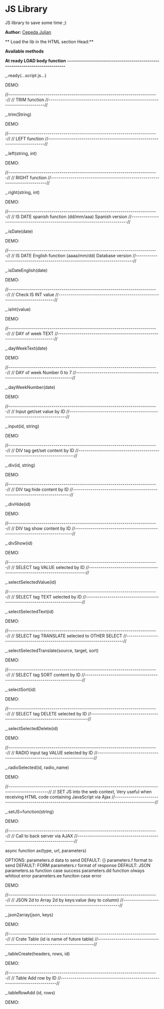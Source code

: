 # JS Library

JS library to save some time ;)

**Author:** [Cepeda Julian](https://cepedajulian.com/)

** Load the lib in the HTML section Head:**
  <head>
    <script src="library.js" defer></script>
  </head>

  
**Available methods**

**At ready LOAD body function**
**----------------------------------------------------------------------------**

  _.ready(...script js...)
  
  DEMO:
  <script>
    _.ready( alert('Hola mundo!') )
  </script>

//----------------------------------------------------------------------------//
// TRIM function
//----------------------------------------------------------------------------//
  
  _.trim(String)
  
  DEMO:
  <script>
    let string2 = _.trim("    Hola Mundo!    ")
  </script>

//----------------------------------------------------------------------------//
// LEFT function
//----------------------------------------------------------------------------//
  
  _.left(string, int)
  
  DEMO:
  <script>
      let string2 = _.left("Hola Mundo!", 4)
  </script>
  
//----------------------------------------------------------------------------//
// RIGHT function
//----------------------------------------------------------------------------//
  
  _.right(string, int)
	
 DEMO:
  <script>
      let string2 = _.right("Hola Mundo!", 6)
  </script>

//----------------------------------------------------------------------------//
// IS DATE spanish function (dd/mm/aaa)   Spanish version
//----------------------------------------------------------------------------//

  _.isDate(date)

  DEMO:
  <script>
      
  </script>

//----------------------------------------------------------------------------//
// IS DATE English function (aaaa/mm/dd) Database version
//----------------------------------------------------------------------------//

  _.isDateEnglish(date)
  
  DEMO:
  <script>
      
  </script>

//----------------------------------------------------------------------------//
// Check IS INT value
//----------------------------------------------------------------------------//

  _.isInt(value)
  
  DEMO:
  <script>
      
  </script>

//----------------------------------------------------------------------------//
// DAY of week TEXT
//----------------------------------------------------------------------------//

  _.dayWeekText(date)

  DEMO:
  <script>
      
  </script>
    
//----------------------------------------------------------------------------//
// DAY of week Number 0 to 7
//----------------------------------------------------------------------------//
  
  _.dayWeekNumber(date)

  DEMO:
  <script>
      
  </script>

//----------------------------------------------------------------------------//
// Input get/set value by ID
//----------------------------------------------------------------------------//

  _.input(id, string)

  DEMO:
  <script>
     
  </script>

//----------------------------------------------------------------------------//
// DIV tag get/set content by ID
//----------------------------------------------------------------------------//

  _.div(id, string)
  
  DEMO:
  <script>
      
  </script>

//----------------------------------------------------------------------------//
// DIV tag hide content by ID
//----------------------------------------------------------------------------//
  
  _.divHide(id)

  DEMO:
  <script>
      
  </script>

//----------------------------------------------------------------------------//
// DIV tag show content by ID
//----------------------------------------------------------------------------//
  
  _.divShow(id)
  
  DEMO:
  <script>
      
  </script>

//----------------------------------------------------------------------------//
// SELECT tag VALUE selected by ID
//----------------------------------------------------------------------------//
  
  _.selectSelectedValue(id)

  <script>
      
  </script>

//----------------------------------------------------------------------------//
// SELECT tag TEXT selected by ID
//----------------------------------------------------------------------------//

  _.selectSelectedText(id)
  
  DEMO:
  <script>
      
  </script>

//----------------------------------------------------------------------------//
// SELECT tag TRANSLATE selected to OTHER SELECT
//----------------------------------------------------------------------------//

  _.selectSelectedTranslate(source, target, sort)

  DEMO:
  <script>
      
  </script>

//----------------------------------------------------------------------------//
// SELECT tag SORT content by ID
//----------------------------------------------------------------------------//

  _.selectSort(id)

  DEMO:
  <script>
      
  </script>

//----------------------------------------------------------------------------//
// SELECT tag DELETE selected by ID
//----------------------------------------------------------------------------//

  _.selectSelectedDelete(id)

  DEMO:
  <script>
      
  </script>

//----------------------------------------------------------------------------//
// RADIO input tag VALUE selected by ID
//----------------------------------------------------------------------------//

  _.radioSelected(id, radio_name)
  
  DEMO:
  <script>
      
  </script>

//--------------------------------------------------------------------------------------------------//
// SET JS into the web context, Very useful when receiving HTML code containing JavaScript via Ajax
//--------------------------------------------------------------------------------------------------//

  _.setJS=function(string)
  
  DEMO:
  <script>
      
  </script>

//----------------------------------------------------------------------------//
// Call to back server via AJAX
//----------------------------------------------------------------------------//

  async function ax(type, url, parameters)
  
  OPTIONS: 
  parameters.d    data to send DEFAULT: {}
  parameters.f    format to send DEFAULT: FORM
  parameters.r    format of response DEFAULT: JSON
  parameters.ss   function case success
  parameters.dd   function olways whitout error
  parameters.ee   funciton case error
  
  DEMO:
  <script>
      
  </script>
    
//----------------------------------------------------------------------------//
// JSON 2d to Array 2d by keys:value (key to column)
//----------------------------------------------------------------------------//

  _.json2array(json, keys)

  DEMO:
  <script>
      
  </script>
    
//----------------------------------------------------------------------------//
// Crate Table (id is name of future table)
//----------------------------------------------------------------------------//

  _.tableCreate(headers, rows, id)

  DEMO:
  <script>
      
  </script>

//----------------------------------------------------------------------------//
// Table Add row by ID
//----------------------------------------------------------------------------//

  _.tableRowAdd (id, rows)

  DEMO:
  <script>
      
  </script>
